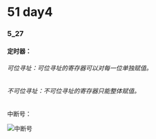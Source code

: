 # 51 day4

### 5_27

####   定时器：

###### 可位寻址：可位寻址的寄存器可以对每一位单独赋值。

###### 不可位寻址：不可位寻址的寄存器只能整体赋值。

中断号：

![中断号](C:\Users\枫\Desktop\51笔记\中断号.PNG)